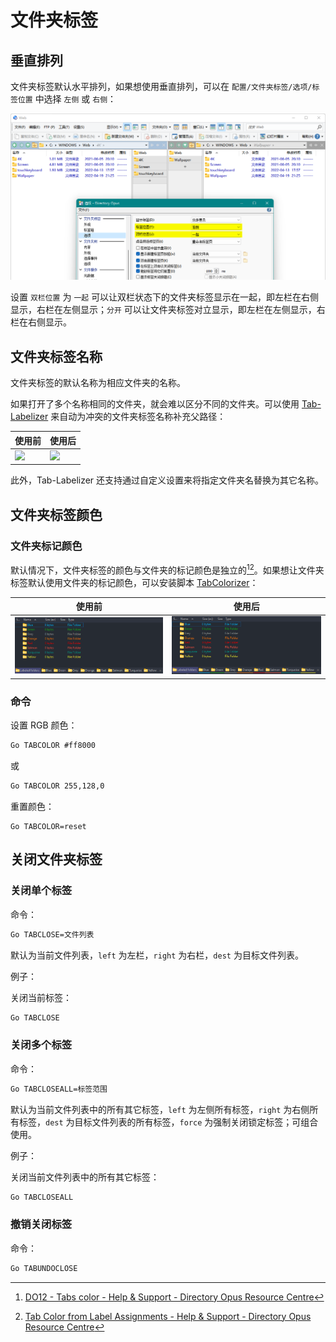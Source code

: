 # 文件夹标签
## 垂直排列
文件夹标签默认水平排列，如果想使用垂直排列，可以在 `配置/文件夹标签/选项/标签位置` 中选择 `左侧` 或 `右侧`：

![](images/README/垂直排列.png)

设置 `双栏位置` 为 `一起` 可以让双栏状态下的文件夹标签显示在一起，即左栏在右侧显示，右栏在左侧显示；`分开` 可以让文件夹标签对立显示，即左栏在左侧显示，右栏在右侧显示。

## 文件夹标签名称
文件夹标签的默认名称为相应文件夹的名称。

如果打开了多个名称相同的文件夹，就会难以区分不同的文件夹。可以使用 [Tab-Labelizer](https://resource.dopus.com/t/tab-labelizer-extend-the-folder-names-shown-in-your-tabs/18075?u=chaoses-ib) 来自动为冲突的文件夹标签名称补充父路径：

使用前 | 使用后
--- | ---
![](https://resource.dopus.com/uploads/default/original/2X/7/7f7627f6e32ea4cb02def068cddac9e61e2724b1.png) | ![](https://resource.dopus.com/uploads/default/original/2X/9/9e0e92eba04b3bd146d3b18d92227a12bb3e9eb3.png)

此外，Tab-Labelizer 还支持通过自定义设置来将指定文件夹名替换为其它名称。

<!-- TODO: https://resource.dopus.com/t/tab-labelizer-plugin-to-assign-more-detailed-names-to-tabs/37275 -->

## 文件夹标签颜色
### 文件夹标记颜色
默认情况下，文件夹标签的颜色与文件夹的标记颜色是独立的[^color-1][^color-2]。如果想让文件夹标签默认使用文件夹的标记颜色，可以安装脚本 [TabColorizer](https://github.com/Chaoses-Ib/IbDOpusScripts/blob/main/README.zh-Hans.md#:~:text=%E7%BC%A9%E7%95%A5%E5%9B%BE%E5%B0%BA%E5%AF%B8%EF%BC%9A-,TabColorizer,-%E4%BD%BF%E7%94%A8%E6%96%87%E4%BB%B6%E5%A4%B9)：

使用前 | 使用后
--- | ---
![](https://github.com/Chaoses-Ib/IbDOpusScripts/blob/9f6ac321b31d21bb20ed46b678f7d5f722865fb1/Scripts/TabColorizer/images/before.png?raw=true) | ![](https://github.com/Chaoses-Ib/IbDOpusScripts/blob/9f6ac321b31d21bb20ed46b678f7d5f722865fb1/Scripts/TabColorizer/images/after.png?raw=true)

[^color-1]: [DO12 - Tabs color - Help & Support - Directory Opus Resource Centre](https://resource.dopus.com/t/do12-tabs-color/22194?u=chaoses-ib)
[^color-2]: [Tab Color from Label Assignments - Help & Support - Directory Opus Resource Centre](https://resource.dopus.com/t/tab-color-from-label-assignments/23473?u=chaoses-ib)

### 命令
设置 RGB 颜色：
```cmd
Go TABCOLOR #ff8000
```
或
```cmd
Go TABCOLOR 255,128,0
```

重置颜色：
```
Go TABCOLOR=reset
```

## 关闭文件夹标签
### 关闭单个标签
命令：
```cmd
Go TABCLOSE=文件列表
```
默认为当前文件列表，`left` 为左栏，`right` 为右栏，`dest` 为目标文件列表。

例子：

关闭当前标签：
```cmd
Go TABCLOSE
```

### 关闭多个标签
命令：
```cmd
Go TABCLOSEALL=标签范围
```
默认为当前文件列表中的所有其它标签，`left` 为左侧所有标签，`right` 为右侧所有标签，`dest` 为目标文件列表的所有标签，`force` 为强制关闭锁定标签；可组合使用。

例子：

关闭当前文件列表中的所有其它标签：
```cmd
Go TABCLOSEALL
```

### 撤销关闭标签
命令：
```cmd
Go TABUNDOCLOSE
```